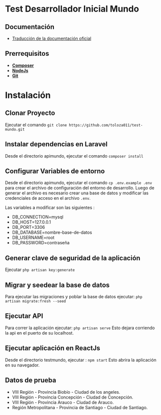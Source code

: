 # Test Desarrollador Inicial Mundo

## Documentación

- [Traducción de la documentación oficial](https://laravel.com/docs/8.x)


## Prerrequisitos
- **[Composer](https://getcomposer.org)**
- **[NodeJs](https://nodejs.org/es/)**
- **[Git](https://git-scm.com/downloads)**

# Instalación

## Clonar Proyecto 

Ejecutar el comando `git clone https://github.com/toloza011/test-mundo.git`

## Instalar dependencias en Laravel

Desde el directorio apimundo, ejecutar el comando `composer install`

## Configurar Variables de entorno

Desde el directorio apimundo, ejecutar el comando `cp .env.example .env` para crear el archivo de configuración del entorno de desarrollo.
Luego de generar el archivo es necesario crear una base de datos y modificar las credenciales de acceso en el archivo `.env`.

Las variables a modificar son las siguientes : 
- DB_CONNECTION=mysql
- DB_HOST=127.0.0.1
- DB_PORT=3306
- DB_DATABASE=nombre-base-de-datos
- DB_USERNAME=root
- DB_PASSWORD=contraseña

## Generar clave de seguridad de la aplicación

Ejecutar `php artisan key:generate`

## Migrar y seedear la base de datos 

Para ejecutar las migraciones y poblar la base de datos ejecutar: `php artisan migrate:fresh --seed`

## Ejecutar API

Para correr la aplicación ejecutar: `php artisan serve` 
Esto dejara corriendo la api en el puerto de su localhost.

## Ejecutar aplicación en ReactJs

Desde el directorio testmundo, ejecutar : `npm start`
Esto abrira la aplicación en su navegador.

## Datos de prueba 

- VIII Región - Provincia Biobío - Ciudad de los angeles.
- VIII Región - Provincia Concepción - Ciudad de Concepción.
- VIII Región - Provincia Arauco - Ciudad de Arauco.
- Región Metropolitana - Provincia de Santiago - Ciudad de Santiago.



